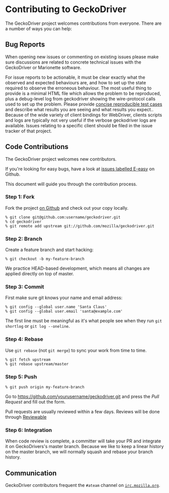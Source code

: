 # Contributing to GeckoDriver

The GeckoDriver project welcomes contributions from everyone. There are a
number of ways you can help:

## Bug Reports

When opening new issues or commenting on existing issues please make
sure discussions are related to concrete technical issues with the
GeckoDriver or Marionette software.

For issue reports to be actionable, it must be clear exactly what the
observed and expected behaviours are, and how to set up the state required
to observe the erroneous behaviour. The most useful thing to provide is a
minimal HTML file which allows the problem to be reproduced, plus a
debug-level log from geckodriver showing the wire-protocol calls used to set
up the problem. Please provide [concise reproducible test
cases](http://sscce.org/) and describe what results you are seeing and what
results you expect.. Because of the wide variety of client bindings for
WebDriver, clients scripts and logs are typically not very useful if the
verbose geckodriver logs are available. Issues relating to a specific client
should be filed in the issue tracker of that project.

## Code Contributions

The GeckoDriver project welcomes new contributors.

If you're looking for easy bugs, have a look at
[issues labelled E-easy](https://github.com/mozilla/geckodriver/issues?utf8=%E2%9C%93&q=is%3Aopen+is%3Aissue+label%3Aeasy+)
on Github.

This document will guide you through the contribution process.

### Step 1: Fork

Fork the project [on Github](https://github.com/mozilla/geckodriver)
and check out your copy locally.

```text
% git clone git@github.com:username/geckodriver.git
% cd geckodriver
% git remote add upstream git://github.com/mozilla/geckodriver.git
```

### Step 2: Branch

Create a feature branch and start hacking:

```text
% git checkout -b my-feature-branch
```

We practice HEAD-based development, which means all changes are applied
directly on top of master.

### Step 3: Commit

First make sure git knows your name and email address:

```text
% git config --global user.name 'Santa Claus'
% git config --global user.email 'santa@example.com'
```

The first line must be meaningful as it's what people see when they
run `git shortlog` or `git log --oneline`.

### Step 4: Rebase

Use `git rebase` (not `git merge`) to sync your work from time to time.

```text
% git fetch upstream
% git rebase upstream/master
```

### Step 5: Push

```text
% git push origin my-feature-branch
```

Go to https://github.com/yourusername/geckodriver.git and press the _Pull
Request_ and fill out the form.

Pull requests are usually reviewed within a few days. Reviews will be done
through [Reviewable](https://reviewable.io/reviews/mozilla/geckodriver)

### Step 6: Integration

When code review is complete, a committer will take your PR and
integrate it on GeckoDrivers's master branch. Because we like to keep a
linear history on the master branch, we will normally squash and rebase
your branch history.

## Communication

GeckoDriver contributors frequent the `#ateam` channel on
[`irc.mozilla.org`](http://chat.mibbit.com/?server=irc.mozilla.org:#ateam).
